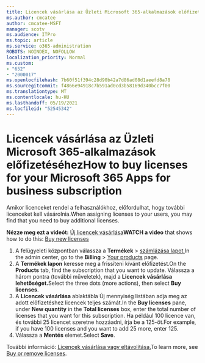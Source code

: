 ```yaml
---
title: Licencek vásárlása az Üzleti Microsoft 365-alkalmazások előfizetéséhez
ms.author: cmcatee
author: cmcatee-MSFT
manager: scotv
ms.audience: ITPro
ms.topic: article
ms.service: o365-administration
ROBOTS: NOINDEX, NOFOLLOW
localization_priority: Normal
ms.custom:
- "652"
- "2000017"
ms.openlocfilehash: 7b60f51f394c28d90b42a7d86ad08d1aeefd8a78
ms.sourcegitcommit: f4866e94918c7b591ad0cd3b58169d340bcc7f00
ms.translationtype: MT
ms.contentlocale: hu-HU
ms.lasthandoff: 05/19/2021
ms.locfileid: "52545342"
---
```

# <a name="how-to-buy-licenses-for-your-microsoft-365-apps-for-business-subscription"></a><span data-ttu-id="4cd9a-102">Licencek vásárlása az Üzleti Microsoft 365-alkalmazások előfizetéséhez</span><span class="sxs-lookup"><span data-stu-id="4cd9a-102">How to buy licenses for your Microsoft 365 Apps for business subscription</span></span>

<span data-ttu-id="4cd9a-103">Amikor licenceket rendel a felhasználókhoz, előfordulhat, hogy további licenceket kell vásárolnia.</span><span class="sxs-lookup"><span data-stu-id="4cd9a-103">When assigning licenses to your users, you may find that you need to buy additional licenses.</span></span>

<span data-ttu-id="4cd9a-104">**Nézze meg ezt a videót:** [Új licencek vásárlása](https://go.microsoft.com/fwlink/p/?linkid=2154857)</span><span class="sxs-lookup"><span data-stu-id="4cd9a-104">**WATCH a video** that shows how to do this: [Buy new licenses](https://go.microsoft.com/fwlink/p/?linkid=2154857)</span></span>
  
1. <span data-ttu-id="4cd9a-105">A felügyeleti központban válassza a **Termékek**  >  [számlázása lapot.](https://go.microsoft.com/fwlink/p/?linkid=842054)</span><span class="sxs-lookup"><span data-stu-id="4cd9a-105">In the admin center, go to the **Billing** > [Your products](https://go.microsoft.com/fwlink/p/?linkid=842054) page.</span></span>
2. <span data-ttu-id="4cd9a-106">A **Termékek lapon** keresse meg a frissíteni kívánt előfizetést.</span><span class="sxs-lookup"><span data-stu-id="4cd9a-106">On the **Products** tab, find the subscription that you want to update.</span></span> <span data-ttu-id="4cd9a-107">Válassza a három pontra (további műveletek), majd a **Licencek vásárlása lehetőséget.**</span><span class="sxs-lookup"><span data-stu-id="4cd9a-107">Select the three dots (more actions), then select **Buy licenses**.</span></span>
3. <span data-ttu-id="4cd9a-108">A **Licencek vásárlása**  ablaktábla Új  mennyiség listában adja meg az adott előfizetéshez licencek teljes számát.</span><span class="sxs-lookup"><span data-stu-id="4cd9a-108">In the **Buy licenses** pane, under **New quantity** in the **Total licenses** box, enter the total number of licenses that you want for this subscription.</span></span> <span data-ttu-id="4cd9a-109">Ha például 100 licence van, és további 25 licencet szeretne hozzáadni, írja be a 125-öt.</span><span class="sxs-lookup"><span data-stu-id="4cd9a-109">For example, if you have 100 licenses and you want to add 25 more, enter 125.</span></span>
4. <span data-ttu-id="4cd9a-110">Válassza a **Mentés** elemet.</span><span class="sxs-lookup"><span data-stu-id="4cd9a-110">Select **Save**.</span></span>

<span data-ttu-id="4cd9a-111">További információ: [Licencek vásárlása vagy eltávolítása.](/microsoft-365/commerce/licenses/buy-licenses)</span><span class="sxs-lookup"><span data-stu-id="4cd9a-111">To learn more, see [Buy or remove licenses](/microsoft-365/commerce/licenses/buy-licenses).</span></span>